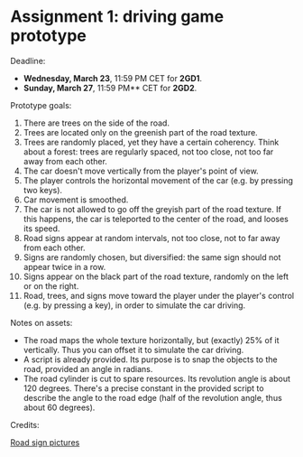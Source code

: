 # Assignment 1: driving game prototype

Deadline:
* **Wednesday, March 23**, 11:59 PM CET for **2GD1**.
* **Sunday, March 27**, 11:59 PM** CET for **2GD2**.

Prototype goals:

1. There are trees on the side of the road.
2. Trees are located only on the greenish part of the road texture.
3. Trees are randomly placed, yet they have a certain coherency. Think about a forest: trees are regularly spaced, not too close, not too far away from each other.
4. The car doesn't move vertically from the player's point of view.
5. The player controls the horizontal movement of the car (e.g. by pressing two keys).
6. Car movement is smoothed.
7. The car is not allowed to go off the greyish part of the road texture. If this happens, the car is teleported to the center of the road, and looses its speed.
8. Road signs appear at random intervals, not too close, not to far away from each other.
9. Signs are randomly chosen, but diversified: the same sign should not appear twice in a row.
10. Signs appear on the black part of the road texture, randomly on the left or on the right.
11. Road, trees, and signs move toward the player under the player's control (e.g. by pressing a key), in order to simulate the car driving.

Notes on assets:

* The road maps the whole texture horizontally, but (exactly) 25% of it vertically. Thus you can offset it to simulate the car driving.
* A script is already provided. Its purpose is to snap the objects to the road, provided an angle in radians.
* The road cylinder is cut to spare resources. Its revolution angle is about 120 degrees. There's a precise constant in the provided script to describe the angle to the road edge (half of the revolution angle, thus about 60 degrees).

Credits:

[Road sign pictures](https://www.gov.uk/guidance/the-highway-code/traffic-signs)
